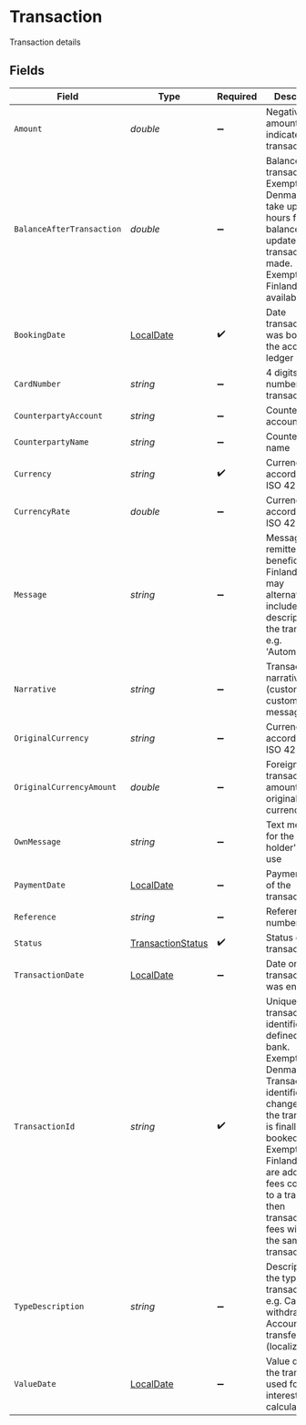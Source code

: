 # Transaction

Transaction details


## Fields

| Field                                                                                                                                                                                                                                                                                          | Type                                                                                                                                                                                                                                                                                           | Required                                                                                                                                                                                                                                                                                       | Description                                                                                                                                                                                                                                                                                    | Example                                                                                                                                                                                                                                                                                        |
| ---------------------------------------------------------------------------------------------------------------------------------------------------------------------------------------------------------------------------------------------------------------------------------------------- | ---------------------------------------------------------------------------------------------------------------------------------------------------------------------------------------------------------------------------------------------------------------------------------------------- | ---------------------------------------------------------------------------------------------------------------------------------------------------------------------------------------------------------------------------------------------------------------------------------------------- | ---------------------------------------------------------------------------------------------------------------------------------------------------------------------------------------------------------------------------------------------------------------------------------------------- | ---------------------------------------------------------------------------------------------------------------------------------------------------------------------------------------------------------------------------------------------------------------------------------------------- |
| `Amount`                                                                                                                                                                                                                                                                                       | *double*                                                                                                                                                                                                                                                                                       | :heavy_minus_sign:                                                                                                                                                                                                                                                                             | Negative amount indicates debit transaction                                                                                                                                                                                                                                                    |                                                                                                                                                                                                                                                                                                |
| `BalanceAfterTransaction`                                                                                                                                                                                                                                                                      | *double*                                                                                                                                                                                                                                                                                       | :heavy_minus_sign:                                                                                                                                                                                                                                                                             | Balance after transaction. Exemption for Denmark: it can take up to 24 hours for the balance to be updated after a transaction is made. Exemption for Finland: not available.                                                                                                                  |                                                                                                                                                                                                                                                                                                |
| `BookingDate`                                                                                                                                                                                                                                                                                  | [LocalDate](https://nodatime.org/3.1.x/api/NodaTime.LocalDate.html)                                                                                                                                                                                                                            | :heavy_check_mark:                                                                                                                                                                                                                                                                             | Date transaction was booked to the account ledger                                                                                                                                                                                                                                              |                                                                                                                                                                                                                                                                                                |
| `CardNumber`                                                                                                                                                                                                                                                                                   | *string*                                                                                                                                                                                                                                                                                       | :heavy_minus_sign:                                                                                                                                                                                                                                                                             | 4 digits of card number of the transaction                                                                                                                                                                                                                                                     |                                                                                                                                                                                                                                                                                                |
| `CounterpartyAccount`                                                                                                                                                                                                                                                                          | *string*                                                                                                                                                                                                                                                                                       | :heavy_minus_sign:                                                                                                                                                                                                                                                                             | Counterparty account details                                                                                                                                                                                                                                                                   |                                                                                                                                                                                                                                                                                                |
| `CounterpartyName`                                                                                                                                                                                                                                                                             | *string*                                                                                                                                                                                                                                                                                       | :heavy_minus_sign:                                                                                                                                                                                                                                                                             | Counterparty name                                                                                                                                                                                                                                                                              |                                                                                                                                                                                                                                                                                                |
| `Currency`                                                                                                                                                                                                                                                                                     | *string*                                                                                                                                                                                                                                                                                       | :heavy_check_mark:                                                                                                                                                                                                                                                                             | Currency code according to ISO 4217                                                                                                                                                                                                                                                            |                                                                                                                                                                                                                                                                                                |
| `CurrencyRate`                                                                                                                                                                                                                                                                                 | *double*                                                                                                                                                                                                                                                                                       | :heavy_minus_sign:                                                                                                                                                                                                                                                                             | Currency code according to ISO 4217                                                                                                                                                                                                                                                            |                                                                                                                                                                                                                                                                                                |
| `Message`                                                                                                                                                                                                                                                                                      | *string*                                                                                                                                                                                                                                                                                       | :heavy_minus_sign:                                                                                                                                                                                                                                                                             | Message from remitter to beneficiary. In Finland this may alternatively include a short description of the transaction e.g. 'Automaattiotto'                                                                                                                                                   |                                                                                                                                                                                                                                                                                                |
| `Narrative`                                                                                                                                                                                                                                                                                    | *string*                                                                                                                                                                                                                                                                                       | :heavy_minus_sign:                                                                                                                                                                                                                                                                             | Transaction narrative (customer custom message)                                                                                                                                                                                                                                                |                                                                                                                                                                                                                                                                                                |
| `OriginalCurrency`                                                                                                                                                                                                                                                                             | *string*                                                                                                                                                                                                                                                                                       | :heavy_minus_sign:                                                                                                                                                                                                                                                                             | Currency code according to ISO 4217                                                                                                                                                                                                                                                            |                                                                                                                                                                                                                                                                                                |
| `OriginalCurrencyAmount`                                                                                                                                                                                                                                                                       | *double*                                                                                                                                                                                                                                                                                       | :heavy_minus_sign:                                                                                                                                                                                                                                                                             | Foreign transaction amount in original currency                                                                                                                                                                                                                                                |                                                                                                                                                                                                                                                                                                |
| `OwnMessage`                                                                                                                                                                                                                                                                                   | *string*                                                                                                                                                                                                                                                                                       | :heavy_minus_sign:                                                                                                                                                                                                                                                                             | Text message for the account holder's own use                                                                                                                                                                                                                                                  |                                                                                                                                                                                                                                                                                                |
| `PaymentDate`                                                                                                                                                                                                                                                                                  | [LocalDate](https://nodatime.org/3.1.x/api/NodaTime.LocalDate.html)                                                                                                                                                                                                                            | :heavy_minus_sign:                                                                                                                                                                                                                                                                             | Payment date of the transaction                                                                                                                                                                                                                                                                |                                                                                                                                                                                                                                                                                                |
| `Reference`                                                                                                                                                                                                                                                                                    | *string*                                                                                                                                                                                                                                                                                       | :heavy_minus_sign:                                                                                                                                                                                                                                                                             | Reference number                                                                                                                                                                                                                                                                               |                                                                                                                                                                                                                                                                                                |
| `Status`                                                                                                                                                                                                                                                                                       | [TransactionStatus](../../Models/Shared/TransactionStatus.md)                                                                                                                                                                                                                                  | :heavy_check_mark:                                                                                                                                                                                                                                                                             | Status of the transaction                                                                                                                                                                                                                                                                      |                                                                                                                                                                                                                                                                                                |
| `TransactionDate`                                                                                                                                                                                                                                                                              | [LocalDate](https://nodatime.org/3.1.x/api/NodaTime.LocalDate.html)                                                                                                                                                                                                                            | :heavy_minus_sign:                                                                                                                                                                                                                                                                             | Date on which transaction was enacted                                                                                                                                                                                                                                                          |                                                                                                                                                                                                                                                                                                |
| `TransactionId`                                                                                                                                                                                                                                                                                | *string*                                                                                                                                                                                                                                                                                       | :heavy_check_mark:                                                                                                                                                                                                                                                                             | Unique transaction identifier as defined by the bank. Exemption for Denmark: Transaction identifier changes when the transaction is finally booked. Exemption for Finland: If there are additional fees connected to a transaction then transaction and fees will have the same transaction_id |                                                                                                                                                                                                                                                                                                |
| `TypeDescription`                                                                                                                                                                                                                                                                              | *string*                                                                                                                                                                                                                                                                                       | :heavy_minus_sign:                                                                                                                                                                                                                                                                             | Description of the type of transaction, e.g. Cash withdrawal, Account transfer, etc. (localized)                                                                                                                                                                                               | ATM Cash Withdrawal                                                                                                                                                                                                                                                                            |
| `ValueDate`                                                                                                                                                                                                                                                                                    | [LocalDate](https://nodatime.org/3.1.x/api/NodaTime.LocalDate.html)                                                                                                                                                                                                                            | :heavy_minus_sign:                                                                                                                                                                                                                                                                             | Value date of the transaction, used for interest calculation                                                                                                                                                                                                                                   |                                                                                                                                                                                                                                                                                                |